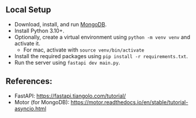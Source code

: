 ## Local Setup
- Download, install, and run [MongoDB](https://www.mongodb.com/try/download/community).
- Install Python 3.10+.
- Optionally, create a virtual environment using `python -m venv venv` and activate it.
    - For mac, activate with `source venv/bin/activate`
- Install the required packages using `pip install -r requirements.txt`.
- Run the server using `fastapi dev main.py`.

## References:
- FastAPI: https://fastapi.tiangolo.com/tutorial/
- Motor (for MongoDB): https://motor.readthedocs.io/en/stable/tutorial-asyncio.html

